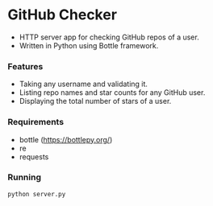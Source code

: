 # GitHub Checker
* HTTP server app for checking GitHub repos of a user.
* Written in Python using Bottle framework.

### Features
* Taking any username and validating it.
* Listing repo names and star counts for any GitHub user.
* Displaying the total number of stars of a user.

### Requirements
* bottle (https://bottlepy.org/)
* re 
* requests

### Running
```
python server.py
```

